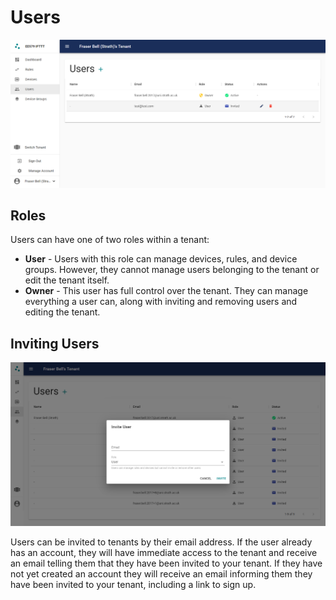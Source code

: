 # Users

![](img/users.png)

## Roles

Users can have one of two roles within a tenant:

* **User** - Users with this role can manage devices, rules, and device groups. However, they cannot manage users belonging to the tenant or edit the tenant itself.
* **Owner** - This user has full control over the tenant. They can manage everything a user can, along with inviting and removing users and editing the tenant.

## Inviting Users

![](img/invite-user.png)

Users can be invited to tenants by their email address. If the user already has an account, they will have immediate access to the tenant and receive an email telling them that they have been invited to your tenant. If they have not yet created an account they will receive an email informing them they have been invited to your tenant, including a link to sign up.